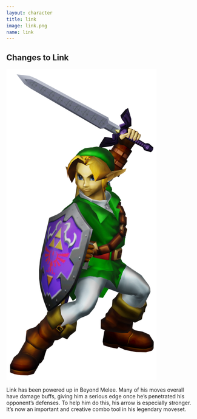 ```yaml
---
layout: character
title: link
image: link.png
name: link
---
```


## Changes to Link
![link](/images/content/css/link.png)

Link has been powered up in Beyond Melee. Many of his moves overall have damage buffs, giving him a serious edge once he’s penetrated his opponent’s defenses. To help him do this, his arrow is especially stronger. It’s now an important and creative combo tool in his legendary moveset.
